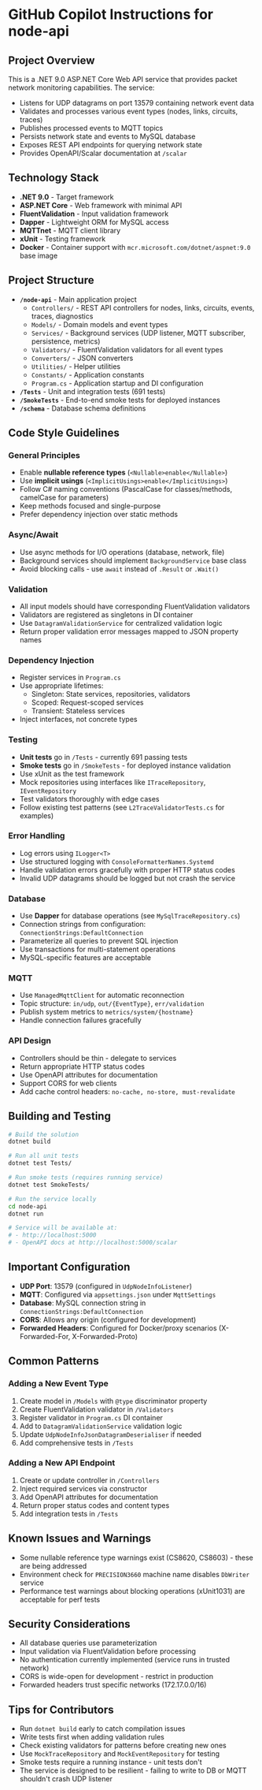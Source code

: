# GitHub Copilot Instructions for node-api

## Project Overview

This is a .NET 9.0 ASP.NET Core Web API service that provides packet network monitoring capabilities. The service:

- Listens for UDP datagrams on port 13579 containing network event data
- Validates and processes various event types (nodes, links, circuits, traces)
- Publishes processed events to MQTT topics
- Persists network state and events to MySQL database
- Exposes REST API endpoints for querying network state
- Provides OpenAPI/Scalar documentation at `/scalar`

## Technology Stack

- **.NET 9.0** - Target framework
- **ASP.NET Core** - Web framework with minimal API
- **FluentValidation** - Input validation framework
- **Dapper** - Lightweight ORM for MySQL access
- **MQTTnet** - MQTT client library
- **xUnit** - Testing framework
- **Docker** - Container support with `mcr.microsoft.com/dotnet/aspnet:9.0` base image

## Project Structure

- **`/node-api`** - Main application project
  - `Controllers/` - REST API controllers for nodes, links, circuits, events, traces, diagnostics
  - `Models/` - Domain models and event types
  - `Services/` - Background services (UDP listener, MQTT subscriber, persistence, metrics)
  - `Validators/` - FluentValidation validators for all event types
  - `Converters/` - JSON converters
  - `Utilities/` - Helper utilities
  - `Constants/` - Application constants
  - `Program.cs` - Application startup and DI configuration
- **`/Tests`** - Unit and integration tests (691 tests)
- **`/SmokeTests`** - End-to-end smoke tests for deployed instances
- **`/schema`** - Database schema definitions

## Code Style Guidelines

### General Principles

- Enable **nullable reference types** (`<Nullable>enable</Nullable>`)
- Use **implicit usings** (`<ImplicitUsings>enable</ImplicitUsings>`)
- Follow C# naming conventions (PascalCase for classes/methods, camelCase for parameters)
- Keep methods focused and single-purpose
- Prefer dependency injection over static methods

### Async/Await

- Use async methods for I/O operations (database, network, file)
- Background services should implement `BackgroundService` base class
- Avoid blocking calls - use `await` instead of `.Result` or `.Wait()`

### Validation

- All input models should have corresponding FluentValidation validators
- Validators are registered as singletons in DI container
- Use `DatagramValidationService` for centralized validation logic
- Return proper validation error messages mapped to JSON property names

### Dependency Injection

- Register services in `Program.cs`
- Use appropriate lifetimes:
  - Singleton: State services, repositories, validators
  - Scoped: Request-scoped services
  - Transient: Stateless services
- Inject interfaces, not concrete types

### Testing

- **Unit tests** go in `/Tests` - currently 691 passing tests
- **Smoke tests** go in `/SmokeTests` - for deployed instance validation
- Use xUnit as the test framework
- Mock repositories using interfaces like `ITraceRepository`, `IEventRepository`
- Test validators thoroughly with edge cases
- Follow existing test patterns (see `L2TraceValidatorTests.cs` for examples)

### Error Handling

- Log errors using `ILogger<T>`
- Use structured logging with `ConsoleFormatterNames.Systemd`
- Handle validation errors gracefully with proper HTTP status codes
- Invalid UDP datagrams should be logged but not crash the service

### Database

- Use **Dapper** for database operations (see `MySqlTraceRepository.cs`)
- Connection strings from configuration: `ConnectionStrings:DefaultConnection`
- Parameterize all queries to prevent SQL injection
- Use transactions for multi-statement operations
- MySQL-specific features are acceptable

### MQTT

- Use `ManagedMqttClient` for automatic reconnection
- Topic structure: `in/udp`, `out/{EventType}`, `err/validation`
- Publish system metrics to `metrics/system/{hostname}`
- Handle connection failures gracefully

### API Design

- Controllers should be thin - delegate to services
- Return appropriate HTTP status codes
- Use OpenAPI attributes for documentation
- Support CORS for web clients
- Add cache control headers: `no-cache, no-store, must-revalidate`

## Building and Testing

```bash
# Build the solution
dotnet build

# Run all unit tests
dotnet test Tests/

# Run smoke tests (requires running service)
dotnet test SmokeTests/

# Run the service locally
cd node-api
dotnet run

# Service will be available at:
# - http://localhost:5000
# - OpenAPI docs at http://localhost:5000/scalar
```

## Important Configuration

- **UDP Port**: 13579 (configured in `UdpNodeInfoListener`)
- **MQTT**: Configured via `appsettings.json` under `MqttSettings`
- **Database**: MySQL connection string in `ConnectionStrings:DefaultConnection`
- **CORS**: Allows any origin (configured for development)
- **Forwarded Headers**: Configured for Docker/proxy scenarios (X-Forwarded-For, X-Forwarded-Proto)

## Common Patterns

### Adding a New Event Type

1. Create model in `/Models` with `@type` discriminator property
2. Create FluentValidation validator in `/Validators`
3. Register validator in `Program.cs` DI container
4. Add to `DatagramValidationService` validation logic
5. Update `UdpNodeInfoJsonDatagramDeserialiser` if needed
6. Add comprehensive tests in `/Tests`

### Adding a New API Endpoint

1. Create or update controller in `/Controllers`
2. Inject required services via constructor
3. Add OpenAPI attributes for documentation
4. Return proper status codes and content types
5. Add integration tests in `/Tests`

## Known Issues and Warnings

- Some nullable reference type warnings exist (CS8620, CS8603) - these are being addressed
- Environment check for `PRECISION3660` machine name disables `DbWriter` service
- Performance test warnings about blocking operations (xUnit1031) are acceptable for perf tests

## Security Considerations

- All database queries use parameterization
- Input validation via FluentValidation before processing
- No authentication currently implemented (service runs in trusted network)
- CORS is wide-open for development - restrict in production
- Forwarded headers trust specific networks (172.17.0.0/16)

## Tips for Contributors

- Run `dotnet build` early to catch compilation issues
- Write tests first when adding validation rules
- Check existing validators for patterns before creating new ones
- Use `MockTraceRepository` and `MockEventRepository` for testing
- Smoke tests require a running instance - unit tests don't
- The service is designed to be resilient - failing to write to DB or MQTT shouldn't crash UDP listener
